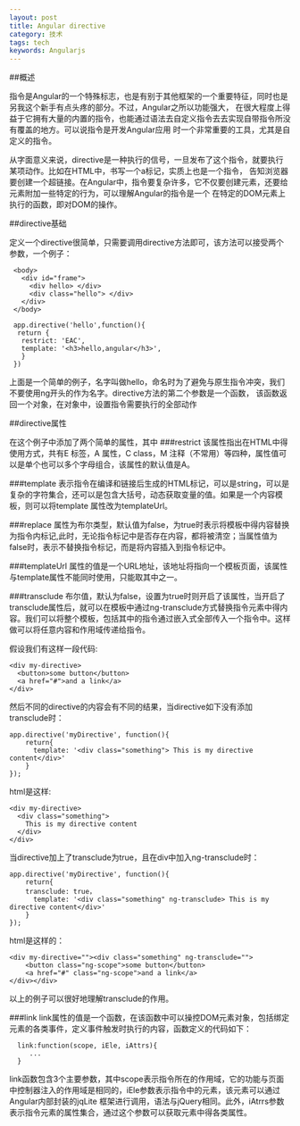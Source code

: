 ```yaml
---
layout: post
title: Angular directive
category: 技术
tags: tech
keywords: Angularjs
---
```


##概述

  指令是Angular的一个特殊标志，也是有别于其他框架的一个重要特征，同时也是另我这个新手有点头疼的部分。不过，Angular之所以功能强大，
在很大程度上得益于它拥有大量的内置的指令，也能通过语法去自定义指令去去实现自带指令所没有覆盖的地方。可以说指令是开发Angular应用
时一个非常重要的工具，尤其是自定义的指令。

  从字面意义来说，directive是一种执行的信号，一旦发布了这个指令，就要执行某项动作。比如在HTML中，书写一个a标记，实质上也是一个指令，
告知浏览器要创建一个超链接。在Angular中，指令要复杂许多，它不仅要创建元素，还要给元素附加一些特定的行为，可以理解Angular的指令是一个
在特定的DOM元素上执行的函数，即对DOM的操作。


##directive基础

  定义一个directive很简单，只需要调用directive方法即可，该方法可以接受两个参数，一个例子：

```
 <body>
   <div id="frame">
     <div hello> </div>
     <div class="hello"> </div>
   </div>
 </body>

 app.directive('hello',function(){
  return {
   restrict: 'EAC',
   template: '<h3>hello,angular</h3>',
   }
 })

```

  上面是一个简单的例子，名字叫做hello，命名时为了避免与原生指令冲突，我们不要使用ng开头的作为名字。directive方法的第二个参数是一个函数，
该函数返回一个对象，在对象中，设置指令需要执行的全部动作

##directive属性

在这个例子中添加了两个简单的属性，其中
###restrict
  该属性指出在HTML中得使用方式，共有E 标签，A 属性，C class，M 注释（不常用）等四种，属性值可以是单个也可以多个字母组合，该属性的默认值是A。

###template
  表示指令在编译和链接后生成的HTML标记，可以是string，可以是复杂的字符集合，还可以是包含大括号，动态获取变量的值。如果是一个内容模板，则可以将template
属性改为templateUrl。

###replace
  属性为布尔类型，默认值为false，为true时表示将模板中得内容替换为指令内标记,此时，无论指令标记中是否存在内容，都将被清空；当属性值为false时，表示不替换指令标记，而是将内容插入到指令标记中。

###templateUrl
  属性的值是一个URL地址，该地址将指向一个模板页面，该属性与template属性不能同时使用，只能取其中之一。

###transclude
  布尔值，默认为false，设置为true时则开启了该属性，当开启了transclude属性后，就可以在模板中通过ng-transclude方式替换指令元素中得内容。我们可以将整个模板，包括其中的指令通过嵌入式全部传入一个指令中。这样做可以将任意内容和作用域传递给指令。

  假设我们有这样一段代码:

  ```
  <div my-directive>
    <button>some button</button>
    <a href="#">and a link</a>
  </div>

  ```
  然后不同的directive的内容会有不同的结果，当directive如下没有添加transclude时：

  ```
  app.directive('myDirective', function(){
      return{
        template: '<div class="something"> This is my directive content</div>'
      }
  });

  ```
  html是这样:

  ```
  <div my-directive>
    <div class="something"> 
      This is my directive content
    </div>
  </div>
  ```

  当directive加上了transclude为true，且在div中加入ng-transclude时：

  ```
  app.directive('myDirective', function(){
      return{
      transclude: true，
        template: '<div class="something" ng-transclude> This is my directive content</div>'
      }
  });

  ```
  html是这样的：

  ```
  <div my-directive=""><div class="something" ng-transclude="">
      <button class="ng-scope">some button</button>
      <a href="#" class="ng-scope">and a link</a>
  </div></div>
  ```

  以上的例子可以很好地理解transclude的作用。


###link
  link属性的值是一个函数，在该函数中可以操控DOM元素对象，包括绑定元素的各类事件，定义事件触发时执行的内容，函数定义的代码如下：

```
  link:function(scope, iEle, iAttrs){
     ...
  }

```

link函数包含3个主要参数，其中scope表示指令所在的作用域，它的功能与页面中控制器注入的作用域是相同的，iEle参数表示指令中的元素，该元素可以通过Angular内部封装的jqLite
框架进行调用，语法与jQuery相同。此外，iAtrrs参数表示指令元素的属性集合，通过这个参数可以获取元素中得各类属性。























